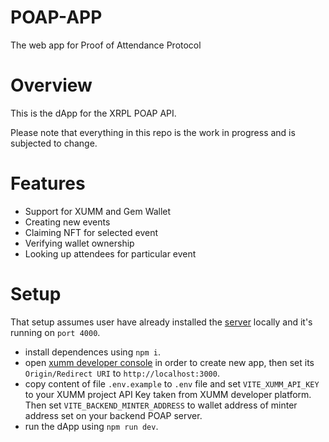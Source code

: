 # POAP-APP

The web app for Proof of Attendance Protocol

# Overview

This is the dApp for the XRPL POAP API.

Please note that everything in this repo is the work in progress and is subjected to change.

# Features

- Support for XUMM and Gem Wallet
- Creating new events
- Claiming NFT for selected event
- Verifying wallet ownership
- Looking up attendees for particular event

# Setup

That setup assumes user have already installed the [server](https://github.com/JustAnotherDevv/AttendifyXRPL) locally and it's running on `port 4000`.

- install dependences using `npm i`.
- open [xumm developer console](https://apps.xumm.dev) in order to create new app, then set its `Origin/Redirect URI` to `http://localhost:3000`.
- copy content of file `.env.example` to `.env` file and set `VITE_XUMM_API_KEY` to your XUMM project API Key taken from XUMM developer platform. Then set `VITE_BACKEND_MINTER_ADDRESS` to wallet address of minter address set on your backend POAP server.
- run the dApp using `npm run dev`.
